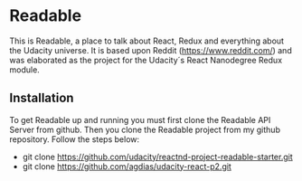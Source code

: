 # Readable
This is Readable, a place to talk about React, Redux and everything about the Udacity universe.
It is based upon Reddit (https://www.reddit.com/) and was elaborated as the  project for
the Udacity´s React Nanodegree Redux module.

## Installation
To get Readable up and running you must first clone the Readable API Server from github. Then you clone the Readable project from my github repository. Follow the steps below:

* git clone https://github.com/udacity/reactnd-project-readable-starter.git
* git clone https://github.com/agdias/udacity-react-p2.git



